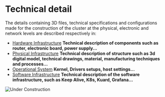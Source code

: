 # Technical detail

The details containing 3D files, technical specifications and configurations made for the construction of the cluster at the physical, electronic and network levels are described respectively in:

- [Hardware Infrastructure](Hardware-Infrastructure/index.md) **Technical description of components such as router, electronic board, power supply...** 
- [Physical Infrastructure](Physical-Infrastructure/index.md)
**Technical description of structure such as 3d digital model, technical drawings, material, manufacturing techniques and processes...**
- [Operational System](Operational-System/index.md) **Kernel, Drivers setups, host settings...**
- [Software Infrastructure](Software-Infrastructure/index.md)
**Technical description of the software infrastructure, such as Keep Alive, K8s, Kuard, Grafana...**



![Under Construction](https://www.imagensanimadas.com/data/media/695/em-construcao-imagem-animada-0035.gif)  
